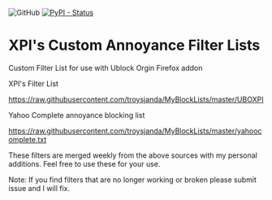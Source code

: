 ![GitHub](https://img.shields.io/github/license/troysjanda/MyBlockLists?style=plastic)
[![PyPI - Status](https://img.shields.io/pypi/status/Django.svg?style=plastic)](https://github.com/troysjanda/MyBlockLists)

# XPI's Custom Annoyance Filter Lists
Custom Filter List for use with Ublock Orgin Firefox addon

XPI's Filter List 
 
https://raw.githubusercontent.com/troysjanda/MyBlockLists/master/UBOXPI

Yahoo Complete annoyance blocking list

https://raw.githubusercontent.com/troysjanda/MyBlockLists/master/yahoocomplete.txt

These filters are merged weekly from the above sources with my personal additions. Feel free to use these for your use.

Note: If you find filters that are no longer working or broken please submit issue and I will fix.
